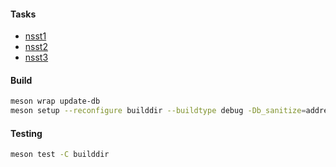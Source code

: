 #### Tasks

- [nsst1](https://github.com/nieroku/syspro-cpp/tree/nstt1/nstt1)
- [nsst2](https://github.com/nieroku/syspro-cpp/tree/main/nstt2)
- [nsst3](https://github.com/nieroku/syspro-cpp/tree/main/nstt1)

#### Build

```sh
meson wrap update-db
meson setup --reconfigure builddir --buildtype debug -Db_sanitize=address,undefined
```

#### Testing

```sh
meson test -C builddir
```
